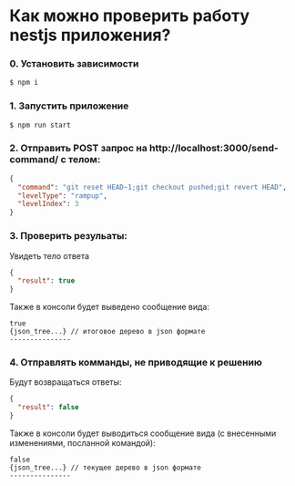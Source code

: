 # Как можно проверить работу nestjs приложения?


### 0. Установить зависимости
```bash
$ npm i
```


### 1. Запустить приложение
```bash
$ npm run start
```

### 2. Отправить POST запрос на http://localhost:3000/send-command/ с телом:
```json
{
  "command": "git reset HEAD~1;git checkout pushed;git revert HEAD",
  "levelType": "rampup",
  "levelIndex": 3
}
```

### 3. Проверить резульаты:

Увидеть тело ответа
```json
{
  "result": true
}
```
Также в консоли будет выведено сообщение вида:
```
true
{json_tree...} // итоговое дерево в json формате
---------------
```

### 4. Отправлять комманды, не приводящие к решению
Будут возвращаться ответы:
```json
{
  "result": false
}
```
Также в консоли будет выводиться сообщение вида (с внесенными изменениями, посланной командой):
```
false
{json_tree...} // текущее дерево в json формате
---------------
```